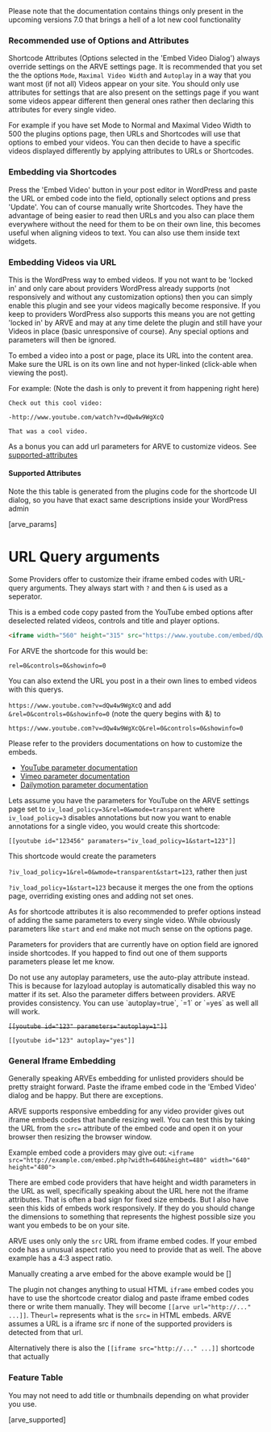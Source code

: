 <div class="alert-warning">Please note that the documentation contains things only present in the upcoming versions 7.0 that brings a hell of a lot new cool functionality</div>

### Recommended use of Options and Attributes

Shortcode Attributes (Options selected in the 'Embed Video Dialog') always override settings on the ARVE settings page. It is recommended that you set the the options `Mode`, `Maximal Video Width` and `Autoplay` in a way that you want most (if not all) Videos appear on your site. You should only use attributes for settings that are also present on the settings page if you want some videos appear different then general ones rather then declaring this attributes for every single video.

For example if you have set Mode to Normal and Maximal Video Width to 500 the plugins options page, then URLs and Shortcodes will use that options to embed your videos. You can then decide to have a specific videos displayed differently by applying attributes to URLs or Shortcodes.

### Embedding via Shortcodes

Press the 'Embed Video' button in your post editor in WordPress and paste the URL or embed code into the field, optionally select options and press 'Update'. You can of course manually write Shortcodes. They have the advantage of being easier to read then URLs and you also can place them everywhere without the need for them to be on their own line, this becomes useful when aligning videos to text. You can also use them inside text widgets.

### Embedding Videos via URL

This is the WordPress way to embed videos. If you not want to be 'locked in' and only care about providers WordPress already supports (not responsively and without any customization options) then you can simply enable this plugin and see your videos magically become responsive. If you keep to providers WordPress also supports this means you are not getting 'locked in' by ARVE and may at any time delete the plugin and still have your Videos in place (basic unresponsive of course). Any special options and parameters will then be ignored.

To embed a video into a post or page, place its URL into the content area. Make sure the URL is on its own line and not hyper-linked (click-able when viewing the post).

For example: (Note the dash is only to prevent it from happening right here)

```
Check out this cool video:

-http://www.youtube.com/watch?v=dQw4w9WgXcQ

That was a cool video.
```

As a bonus you can add url parameters for ARVE to customize videos. See [supported-attributes](#supported-attributes)

#### Supported Attributes

Note the this table is generated from the plugins code for the shortcode UI dialog, so you have that exact same descriptions inside your WordPress admin

[arve_params]

# URL Query arguments
Some Providers offer to customize their iframe embed codes with URL-query arguments. They always start with `?` and then `&` is used as a seperator.

This is a embed code copy pasted from the YouTube embed options after deselected related videos, controls and title and player options.

```html
<iframe width="560" height="315" src="https://www.youtube.com/embed/dQw4w9WgXcQ?rel=0&controls=0&showinfo=0" frameborder="0" allowfullscreen></iframe>
```

For ARVE the shortcode for this would be:

`rel=0&controls=0&showinfo=0`

You can also extend the URL you post in a their own lines to embed videos with this querys.

`https://www.youtube.com?v=dQw4w9WgXcQ` and add `&rel=0&controls=0&showinfo=0` (note the query begins with &)  to

`https://www.youtube.com?v=dQw4w9WgXcQ&rel=0&controls=0&showinfo=0`

Please refer to the providers documentations on how to customize the embeds.
- [YouTube parameter documentation](https://developers.google.com/youtube/player_parameters#Parameters)
- [Vimeo parameter documentation](https://developer.vimeo.com/player/embedding#universal-parameters)
- [Dailymotion parameter documentation](https://developer.dailymotion.com/documentation#player-parameters)

Lets assume you have the parameters for YouTube on the ARVE settings page set to `iv_load_policy=3&rel=0&wmode=transparent` where `iv_load_policy=3` disables annotations but now you want to enable annotations for a single video, you would create this shortcode:

`[[youtube id="123456" paramaters="iv_load_policy=1&start=123"]]`

This shortcode would create the parameters

`?iv_load_policy=1&rel=0&wmode=transparent&start=123`, rather then just

`?iv_load_policy=1&start=123` because it merges the one from the options page, overriding existing ones and adding not set ones.

As for shortcode attributes it is also recommended to prefer options instead of adding the same parameters to every single video. While obviously parameters like `start` and `end` make not much sense on the options page.

Parameters for providers that are currently have on option field are ignored inside shortcodes. If you happed to find out one of them supports parameters please let me know.
<div class="alert alert-warning" markdown=1>
Do not use any autoplay parameters, use the auto-play attribute instead. This is because for lazyload autoplay is automatically disabled this way no matter if its set. Also the parameter differs between providers. ARVE provides consistency. You can use `autoplay=true`, `=1` or `=yes` as well all will work.

<del>`[[youtube id="123" parameters="autoplay=1"]]`</del>

`[[youtube id="123" autoplay="yes"]]`
</div>

### General Iframe Embedding

Generally speaking ARVEs embedding for unlisted providers should be pretty straight forward. Paste the iframe embed code in the 'Embed Video' dialog and be happy. But there are exceptions.

ARVE supports responsive embedding for any video provider gives out iframe embeds codes that handle resizing well. You can test this by taking the URL from the  `src=` attribute of the embed code and open it on your browser then resizing the browser window.

Example embed code a providers may give out: `<iframe src="http://example.com/embed.php?width=640&height=480" width="640" height="480">`

There are embed code providers that have height and width parameters in the URL as well, specifically speaking about the URL here not the iframe attributes. That is often a bad sign for fixed size embeds. But I also have seen this kids of embeds work responsively. If they do you should change the dimensions to something that represents the highest possible size you want you embeds to be on your site.

ARVE uses only only the `src` URL from iframe embed codes. If your embed code has a unusual aspect ratio you need to provide that as well. The above example has a 4:3 aspect ratio.

Manually creating a arve embed for the above example would be []

The plugin not changes anything to usual HTML `iframe` embed codes you have to use the shortcode creator dialog and paste iframe embed codes there or write them manually. They will become `[[arve url="http://..." ...]]`. The`url=` represents what is the `src=` in HTML embeds. ARVE assumes a URL is a iframe src if none of the supported providers is detected from that url.

Alternatively there is also the `[[iframe src="http://..." ...]]` shortcode that actually

### Feature Table

You may not need to add title or thumbnails depending on what provider you use.

[arve_supported]
